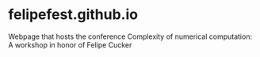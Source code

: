 # felipefest.github.io
Webpage that hosts the conference Complexity of numerical computation: A workshop in honor of Felipe Cucker
